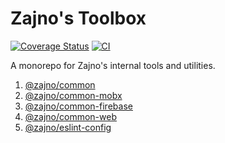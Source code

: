 # Zajno's Toolbox
[![Coverage Status](https://coveralls.io/repos/github/Zajno/common-utils/badge.svg)](https://coveralls.io/github/Zajno/common-utils)
[![CI](https://github.com/Zajno/common-utils/actions/workflows/ci-report-coverage.yml/badge.svg)](https://github.com/Zajno/common-utils/actions/workflows/ci-report-coverage.yml)

A monorepo for Zajno's internal tools and utilities.

1. [@zajno/common](./packages/common)
1. [@zajno/common-mobx](./packages/common-mobx)
1. [@zajno/common-firebase](./packages/common-firebase)
1. [@zajno/common-web](./packages/common-web)
1. [@zajno/eslint-config](./packages/eslint-config)
